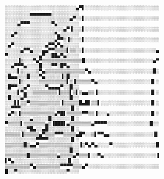 ░░░░░░░░░░░░░░░░░░░░░░░▄▀▌░░░░░░░░░░░░░░░░░░░░░░░░░░░░░░░░▄▄▄▄▄▄▄░░░░░░░░░  
░░░░░░░░░░░░░░░░░░░░░▄▀░░▌░░░░░░░░░░░░░░░░░░░░░░░░░░░░▄▀▀▀░░░░░░░▀▄░░░░░░░  
░░░░░░░░░░░░░░░░░░░▄▀▐░░░▌░░░░░░░░░░░░░░░░░░░░░░░░░░▄▀░░░░░░░░░░░░▀▄░░░░░░  
░░░░░░░░░░░░░░░░▄▀▀▒▐▒░░░▌░░░░░░░░░░░░░░░░░░░░░░░░░▄▀░░░░░░░░░░▄▀▀▄▀▄░░░░░  
░░░░░▄▀▀▄░░░▄▄▀▀▒▒▒▒▌▒▒░░▌░░░░░░░░░░░░░░░░░░░░░░░▄▀░░░░░░░░░░▄▀░░██▄▀▄░░░░  
░░░░▐▒░░░▀▄▀▒▒▒▒▒▒▒▒▒▒▒▒▒█░░░░░░░░░░░░░░░░░░░░░░▄▀░░▄▀▀▀▄░░░░█░░░▀▀░█▀▄░░░  
░░░░▌▒░░░░▒▀▄▒▒▒▒▒▒▒▒▒▒▒▒▒▀▄░░░░░░░░░░░░░░░░░░░░█░░█▄▄░░░█░░░▀▄░░░░░▐░█░░░   
░░░░▐▒░░░░░▒▒▒▒▒▒▒▒▒▌▒▐▒▒▒▒▒▀▄░░░░░░░░░░░░░░░░░▐▌░░█▀▀░░▄▀░░░░░▀▄▄▄▄▀░░█░░  
░░░░▌▀▄░░▒▒▒▒▒▒▒▒▐▒▒▒▌▒▌▒▄▄▒▒▐░░░░░░░░░░░░░░░░░▐▌░░█░░░▄▀░░░░░░░░░░░░░░█░░  
░░░▌▌▒▒▀▒▒▒▒▒▒▒▒▒▒▐▒▒▒▒▒█▄█▌▒▒▌░░░░░░░░░░░░░░░░▐▌░░░▀▀▀░░░░░░░░░░░░░░░░▐▌░  
░▄▀▒▐▒▒▒▒▒▒▒▒▒▒▒▄▀█▌▒▒▒▒▒▀▀▒▒▐░░░▄░░░░░░░░░░░░░▐▌░░░░░░░░░▄░░░░░█░░░░░░▐▌░  
▀▒▒▒▒▌▒▒▒▒▒▒▒▄▒▐███▌▄▒▒▒▒▒▒▒▄▀▀▀▀░░░░░░░░░░░░░░█░░░░░░░░░▀█▄░░▄█░░░░░░░▐▌░  
▒▒▒▒▒▐▒▒▒▒▒▄▀▒▒▒▀▀▀▒▒▒▒▄█▀░░▒▌▀▀▄▄░░░░░░░░░░░░░░▐▌░░░░░░░░░░▀▀▀▀░░░░░░░▐▌░  
▒▒▒▒▒▒█▒▄▄▀▒▒▒▒▒▒▒▒▒▒▒░░▐▒▀▄▀▄░░░░▀░░░░░░░░░░░░░░█░░░░░░░░░░░░░░░░░░░░░█░░  
▒▒▒▒▒▒▒█▒▒▒▒▒▒▒▒▒▄▒▒▒▒▄▀▒▒▒▌░░▀▄░░░░░░░░░░░░░░░░░▐▌▀▄░░░░░░░░░░░░░░░░░▐▌░░  
▒▒▒▒▒▒▒▒▀▄▒▒▒▒▒▒▒▒▀▀▀▀▒▒▒▄▀░░░░░░░░░░░░░░░░░░░░░░░█░░▀░░░░░░░░░░░░░░░░▀░░░  
                                             
                                             


















<!---
JuanFDJ73/JuanFDJ73 is a ✨ special ✨ repository because its `README.md` (this file) appears on your GitHub profile.
You can click the Preview link to take a look at your changes.
--->
